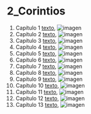 # 2_Corintios

1. Capítulo 1 [texto](texto_filtrado/NT/2_Co/2_Co_1.txt), ![imagen](nube_de_palabras/NT/2_Co/2_Co_1.png)
2. Capítulo 2 [texto](texto_filtrado/NT/2_Co/2_Co_2.txt), ![imagen](nube_de_palabras/NT/2_Co/2_Co_2.png)
3. Capítulo 3 [texto](texto_filtrado/NT/2_Co/2_Co_3.txt), ![imagen](nube_de_palabras/NT/2_Co/2_Co_3.png)
4. Capítulo 4 [texto](texto_filtrado/NT/2_Co/2_Co_4.txt), ![imagen](nube_de_palabras/NT/2_Co/2_Co_4.png)
5. Capítulo 5 [texto](texto_filtrado/NT/2_Co/2_Co_5.txt), ![imagen](nube_de_palabras/NT/2_Co/2_Co_5.png)
6. Capítulo 6 [texto](texto_filtrado/NT/2_Co/2_Co_6.txt), ![imagen](nube_de_palabras/NT/2_Co/2_Co_6.png)
7. Capítulo 7 [texto](texto_filtrado/NT/2_Co/2_Co_7.txt), ![imagen](nube_de_palabras/NT/2_Co/2_Co_7.png)
8. Capítulo 8 [texto](texto_filtrado/NT/2_Co/2_Co_8.txt), ![imagen](nube_de_palabras/NT/2_Co/2_Co_8.png)
9. Capítulo 9 [texto](texto_filtrado/NT/2_Co/2_Co_9.txt), ![imagen](nube_de_palabras/NT/2_Co/2_Co_9.png)
10. Capítulo 10 [texto](texto_filtrado/NT/2_Co/2_Co_10.txt), ![imagen](nube_de_palabras/NT/2_Co/2_Co_10.png)
11. Capítulo 11 [texto](texto_filtrado/NT/2_Co/2_Co_11.txt), ![imagen](nube_de_palabras/NT/2_Co/2_Co_11.png)
12. Capítulo 12 [texto](texto_filtrado/NT/2_Co/2_Co_12.txt), ![imagen](nube_de_palabras/NT/2_Co/2_Co_12.png)
13. Capítulo 13 [texto](texto_filtrado/NT/2_Co/2_Co_13.txt), ![imagen](nube_de_palabras/NT/2_Co/2_Co_13.png)
